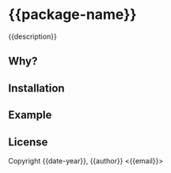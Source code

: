 {{package-name}}
================

{{description}}



Why?
----



Installation
------------



Example
-------



License
-------

Copyright {{date-year}}, {{author}} <{{email}}>

